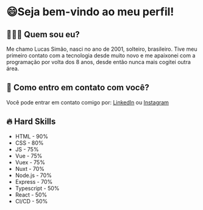 # 😄Seja bem-vindo ao meu perfil!
## 👨🏼‍💻  Quem sou eu?

Me chamo Lucas Simão, nasci no ano de 2001, solteiro, brasileiro. Tive meu primeiro contato com a tecnologia desde muito novo e me apaixonei com a programação por volta dos 8 anos, desde então nunca mais cogitei outra área.
 
 ## 📱 Como entro em contato com você?

 Você pode entrar em contato comigo por:
 [LinkedIn](https://www.linkedin.com/in/lucas-simao-o-s-rocha/)
 ou
 [Instagram](https://www.instagram.com/siimaoo_/)

## 🔥 Hard Skills

- HTML - 90%
- CSS - 80%
- JS - 75%
- Vue - 75%
- Vuex - 75%
- Nuxt - 70%
- Node.js - 70%
- Express - 70%
- Typescript - 50%
- React - 50%
- CI/CD - 50%
